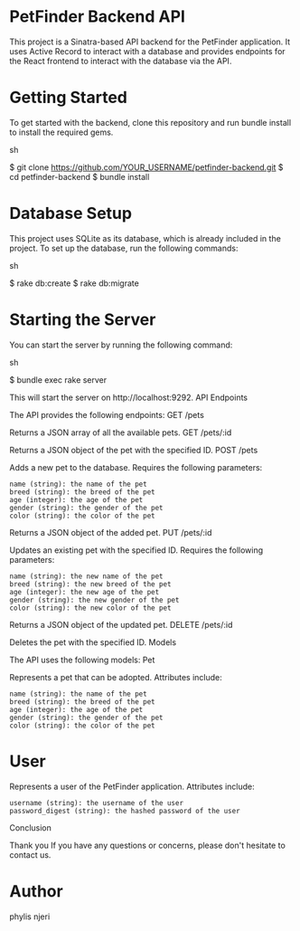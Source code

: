 # PetFinder Backend API

This project is a Sinatra-based API backend for the PetFinder application. It uses Active Record to interact with a database and provides endpoints for the React frontend to interact with the database via the API.
# Getting Started

To get started with the backend, clone this repository and run bundle install to install the required gems.

sh

$ git clone https://github.com/YOUR_USERNAME/petfinder-backend.git
$ cd petfinder-backend
$ bundle install

# Database Setup

This project uses SQLite as its database, which is already included in the project. To set up the database, run the following commands:

sh

$ rake db:create
$ rake db:migrate

# Starting the Server

You can start the server by running the following command:

sh

$ bundle exec rake server

This will start the server on http://localhost:9292.
API Endpoints

The API provides the following endpoints:
GET /pets

Returns a JSON array of all the available pets.
GET /pets/:id

Returns a JSON object of the pet with the specified ID.
POST /pets

Adds a new pet to the database. Requires the following parameters:

    name (string): the name of the pet
    breed (string): the breed of the pet
    age (integer): the age of the pet
    gender (string): the gender of the pet
    color (string): the color of the pet

Returns a JSON object of the added pet.
PUT /pets/:id

Updates an existing pet with the specified ID. Requires the following parameters:

    name (string): the new name of the pet
    breed (string): the new breed of the pet
    age (integer): the new age of the pet
    gender (string): the new gender of the pet
    color (string): the new color of the pet

Returns a JSON object of the updated pet.
DELETE /pets/:id

Deletes the pet with the specified ID.
Models

The API uses the following models:
Pet

Represents a pet that can be adopted. Attributes include:

    name (string): the name of the pet
    breed (string): the breed of the pet
    age (integer): the age of the pet
    gender (string): the gender of the pet
    color (string): the color of the pet

# User

Represents a user of the PetFinder application. Attributes include:

    username (string): the username of the user
    password_digest (string): the hashed password of the user

Conclusion

Thank you If you have any questions or concerns, please don't hesitate to contact us.
# Author
phylis njeri